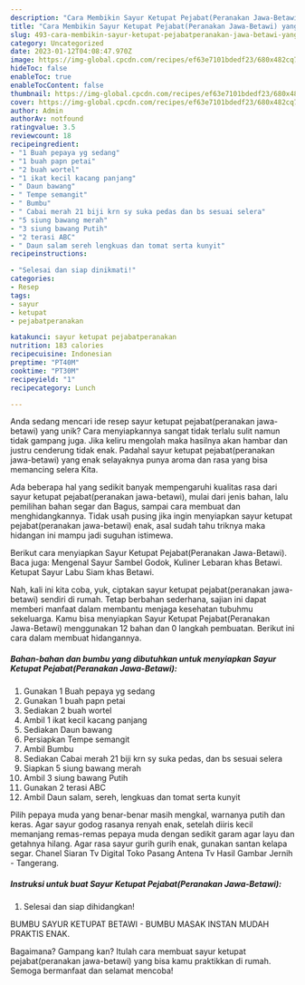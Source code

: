 ```yaml
---
description: "Cara Membikin Sayur Ketupat Pejabat(Peranakan Jawa-Betawi) yang Lezat Sekali"
title: "Cara Membikin Sayur Ketupat Pejabat(Peranakan Jawa-Betawi) yang Lezat Sekali"
slug: 493-cara-membikin-sayur-ketupat-pejabatperanakan-jawa-betawi-yang-lezat-sekali
category: Uncategorized
date: 2023-01-12T04:08:47.970Z
image: https://img-global.cpcdn.com/recipes/ef63e7101bdedf23/680x482cq70/sayur-ketupat-pejabatperanakan-jawa-betawi-foto-resep-utama.jpg
hideToc: false
enableToc: true
enableTocContent: false
thumbnail: https://img-global.cpcdn.com/recipes/ef63e7101bdedf23/680x482cq70/sayur-ketupat-pejabatperanakan-jawa-betawi-foto-resep-utama.jpg
cover: https://img-global.cpcdn.com/recipes/ef63e7101bdedf23/680x482cq70/sayur-ketupat-pejabatperanakan-jawa-betawi-foto-resep-utama.jpg
author: Admin
authorAv: notfound
ratingvalue: 3.5
reviewcount: 18
recipeingredient:
- "1 Buah pepaya yg sedang"
- "1 buah papn petai"
- "2 buah wortel"
- "1 ikat kecil kacang panjang"
- " Daun bawang"
- " Tempe semangit"
- " Bumbu"
- " Cabai merah 21 biji krn sy suka pedas dan bs sesuai selera"
- "5 siung bawang merah"
- "3 siung bawang Putih"
- "2 terasi ABC"
- " Daun salam sereh lengkuas dan tomat serta kunyit"
recipeinstructions:

- "Selesai dan siap dinikmati!"
categories:
- Resep
tags:
- sayur
- ketupat
- pejabatperanakan

katakunci: sayur ketupat pejabatperanakan 
nutrition: 183 calories
recipecuisine: Indonesian
preptime: "PT40M"
cooktime: "PT30M"
recipeyield: "1"
recipecategory: Lunch

---
```





Anda sedang mencari ide resep sayur ketupat pejabat(peranakan jawa-betawi) yang unik? Cara menyiapkannya sangat tidak terlalu sulit namun tidak gampang juga. Jika keliru mengolah maka hasilnya akan hambar dan justru cenderung tidak enak. Padahal sayur ketupat pejabat(peranakan jawa-betawi) yang enak selayaknya punya aroma dan rasa yang bisa memancing selera Kita.





Ada beberapa hal yang sedikit banyak mempengaruhi kualitas rasa dari sayur ketupat pejabat(peranakan jawa-betawi), mulai dari jenis bahan, lalu pemilihan bahan segar dan Bagus, sampai cara membuat dan menghidangkannya. Tidak usah pusing jika ingin menyiapkan sayur ketupat pejabat(peranakan jawa-betawi) enak,      asal sudah tahu triknya maka hidangan ini mampu jadi suguhan istimewa.














Berikut cara menyiapkan Sayur Ketupat Pejabat(Peranakan Jawa-Betawi). Baca juga: Mengenal Sayur Sambel Godok, Kuliner Lebaran khas Betawi. Ketupat Sayur Labu Siam khas Betawi.






Nah, kali ini kita coba, yuk, ciptakan sayur ketupat pejabat(peranakan jawa-betawi) sendiri di rumah. Tetap berbahan sederhana, sajian ini dapat memberi manfaat dalam membantu menjaga kesehatan tubuhmu sekeluarga. Kamu bisa menyiapkan Sayur Ketupat Pejabat(Peranakan Jawa-Betawi) menggunakan 12 bahan dan 0 langkah pembuatan. Berikut ini cara dalam membuat hidangannya.

<!--inarticleads1-->

##### Bahan-bahan dan bumbu yang dibutuhkan untuk menyiapkan Sayur Ketupat Pejabat(Peranakan Jawa-Betawi):

1. Gunakan 1 Buah pepaya yg sedang
1. Gunakan 1 buah papn petai
1. Sediakan 2 buah wortel
1. Ambil 1 ikat kecil kacang panjang
1. Sediakan  Daun bawang
1. Persiapkan  Tempe semangit
1. Ambil  Bumbu
1. Sediakan  Cabai merah 21 biji krn sy suka pedas, dan bs sesuai selera
1. Siapkan 5 siung bawang merah
1. Ambil 3 siung bawang Putih
1. Gunakan 2 terasi ABC
1. Ambil  Daun salam, sereh, lengkuas dan tomat serta kunyit


Pilih pepaya muda yang benar-benar masih mengkal, warnanya putih dan keras. Agar sayur godog rasanya renyah enak, setelah diiris kecil memanjang remas-remas pepaya muda dengan sedikit garam agar layu dan getahnya hilang. Agar rasa sayur gurih gurih enak, gunakan santan kelapa segar. Chanel Siaran Tv Digital Toko Pasang Antena Tv Hasil Gambar Jernih - Tangerang. 

<!--inarticleads2-->

##### Instruksi untuk buat Sayur Ketupat Pejabat(Peranakan Jawa-Betawi):


1. Selesai dan siap dihidangkan!

BUMBU SAYUR KETUPAT BETAWI - BUMBU MASAK INSTAN MUDAH PRAKTIS ENAK. 

Bagaimana? Gampang kan? Itulah cara membuat sayur ketupat pejabat(peranakan jawa-betawi) yang bisa kamu praktikkan di rumah. Semoga bermanfaat dan selamat mencoba!
